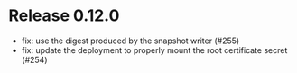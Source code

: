 # Release 0.12.0

- fix: use the digest produced by the snapshot writer (#255)
- fix: update the deployment to properly mount the root certificate secret (#254)

